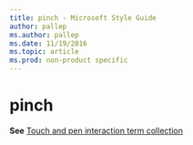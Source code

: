 ```yaml
---
title: pinch - Microsoft Style Guide
author: pallep
ms.author: pallep
ms.date: 11/19/2016
ms.topic: article
ms.prod: non-product specific
---
```


# pinch

**See** [Touch and pen interaction term collection](/style-guide/a-z-word-list-term-collections/term-collections/touch-pen-interaction-terms)
